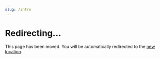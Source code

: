 ```yaml
---
slug: /intro
---
```


# Redirecting...

This page has been moved. You will be automatically redirected to the [new location](/intro/what-is-collabops).

<script>
  window.location.href = '/intro/what-is-collabops';
</script>
